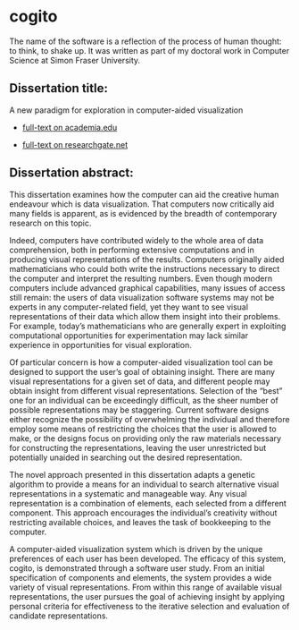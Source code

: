 # cogito

The name of the software is a reflection of the process of human thought: 
to think, to shake up.  It was written as part of my doctoral work in
Computer Science at Simon Fraser University.

## Dissertation title: 
A new paradigm for exploration in computer-aided visualization

* [full-text on academia.edu](
https://www.academia.edu/17038648/A_New_Paradigm_for_Exploration_in_Computer-Aided_Visualization)

* [full-text on researchgate.net](
https://www.researchgate.net/publication/283013594_A_New_Paradigm_for_Exploration_in_Computer-Aided_Visualization)

## Dissertation abstract:

This dissertation examines how the computer can aid the creative human 
endeavour which is data visualization. That computers now critically aid many 
fields is apparent, as is evidenced by the breadth of contemporary research on 
this topic.


Indeed, computers have contributed widely to the whole area of data 
comprehension, both in performing extensive computations and in producing 
visual representations of the results. Computers originally aided 
mathematicians who could both write the instructions necessary to direct the 
computer and interpret the resulting numbers. Even though modern computers 
include advanced graphical capabilities, many issues of access still remain: 
the users of data visualization software systems may not be experts in any 
computer-related field, yet they want to see visual representations of their 
data which allow them insight into their problems. For example, today’s 
mathematicians who are generally expert in exploiting computational 
opportunities for experimentation may lack similar experience in opportunities 
for visual exploration.


Of particular concern is how a computer-aided visualization tool can be 
designed to support the user’s goal of obtaining insight. There are many visual
representations for a given set of data, and different people may obtain insight
from different visual representations. Selection of the “best” one for an 
individual can be exceedingly difficult, as the sheer number of possible 
representations may be staggering. Current software designs either recognize 
the possibility of overwhelming the individual and therefore employ some means 
of restricting the choices that the user is allowed to make, or the designs 
focus on providing only the raw materials necessary for constructing the 
representations, leaving the user unrestricted but potentially unaided in 
searching out the desired representation.


The novel approach presented in this dissertation adapts a genetic 
algorithm to provide a means for an individual to search alternative visual 
representations in a systematic and manageable way. Any visual representation 
is a combination of elements, each selected from a different component. This 
approach encourages the individual’s creativity without restricting available 
choices, and leaves the task of bookkeeping to the computer.


A computer-aided visualization system which is driven by the unique 
preferences of each user has been developed. The efficacy of this system, 
cogito, is demonstrated through a software user study. From an initial 
specification of components and elements, the system provides a wide variety 
of visual representations. From within this range of available visual 
representations, the user pursues the goal of achieving insight by applying 
personal criteria for effectiveness to the iterative selection and evaluation 
of candidate representations.

